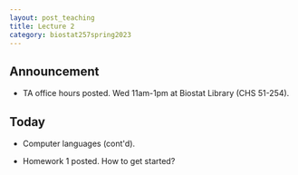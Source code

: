 ```yaml
---
layout: post_teaching
title: Lecture 2
category: biostat257spring2023
---
```


## Announcement

* TA office hours posted. Wed 11am-1pm at Biostat Library (CHS 51-254).

## Today

* Computer languages (cont'd).

* Homework 1 posted. How to get started?

